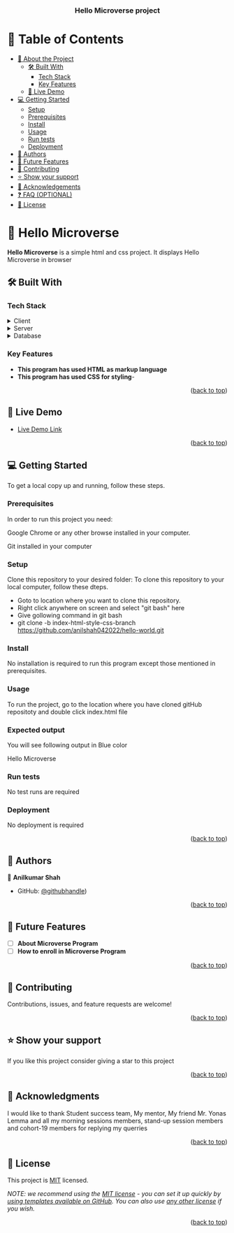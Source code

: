 <a name="readme-top"></a>


<div align="center">
  

  <h3><b>Hello Microverse project</b></h3>

</div>

<!-- TABLE OF CONTENTS -->

# 📗 Table of Contents

- [📖 About the Project](#about-project)
  - [🛠 Built With](#built-with)
    - [Tech Stack](#tech-stack)
    - [Key Features](#key-features)
  - [🚀 Live Demo](#live-demo)
- [💻 Getting Started](#getting-started)
  - [Setup](#setup)
  - [Prerequisites](#prerequisites)
  - [Install](#install)
  - [Usage](#usage)
  - [Run tests](#run-tests)
  - [Deployment](#triangular_flag_on_post-deployment)
- [👥 Authors](#authors)
- [🔭 Future Features](#future-features)
- [🤝 Contributing](#contributing)
- [⭐️ Show your support](#support)
- [🙏 Acknowledgements](#acknowledgements)
- [❓ FAQ (OPTIONAL)](#faq)
- [📝 License](#license)

<!-- PROJECT DESCRIPTION -->

# 📖 Hello Microverse <a name="about-project"></a>

**Hello Microverse** is a simple html and css project. It displays Hello Microverse in browser

## 🛠 Built With <a name="built-with"></a>

### Tech Stack <a name="tech-stack"></a>

<details>
  <summary>Client</summary>
  <ul>
    <li><a href="#">HTML/CSS</a></li>
  </ul>
</details>

<details>
  <summary>Server</summary>
  <ul>
    <li><a href="#">Local host</a></li>
  </ul>
</details>

<details>
<summary>Database</summary>
  <ul>
    <li><a href="#">No database is used</a></li>
  </ul>
</details>

<!-- Features -->

### Key Features <a name="key-features"></a>

- **This program has used HTML as markup language**
- **This program has used CSS for styling**- 

<p align="right">(<a href="#readme-top">back to top</a>)</p>

<!-- LIVE DEMO -->

## 🚀 Live Demo <a name="live-demo"></a>

- [Live Demo Link](https://anilshah042022.github.io/hello-world/)

<p align="right">(<a href="#readme-top">back to top</a>)</p>

<!-- GETTING STARTED -->

## 💻 Getting Started <a name="getting-started"></a>

To get a local copy up and running, follow these steps.

### Prerequisites

In order to run this project you need:

Google Chrome or any other browse installed in your computer. 

Git installed in your computer

### Setup

Clone this repository to your desired folder:
To clone this repository to your local computer, follow these dteps.
  - Goto to location where you want to clone this repository.
  - Right click anywhere on screen and select "git bash" here
  - Give gollowing command in git bash
  - git clone -b index-html-style-css-branch https://github.com/anilshah042022/hello-world.git


### Install

No installation is required to run this program except those mentioned in prerequisites.

### Usage

To run the project, go to the location where you have cloned gitHub repositoty
and double click index.html file

### Expected output
You will see following output in Blue color

Hello Microverse

### Run tests

No test runs are required

### Deployment

No deployment is required

<p align="right">(<a href="#readme-top">back to top</a>)</p>

<!-- AUTHORS -->

## 👥 Authors <a name="authors"></a>

👤 **Anilkumar Shah**

- GitHub: [@githubhandle](https://github.com/anilshah042022))

<p align="right">(<a href="#readme-top">back to top</a>)</p>

<!-- FUTURE FEATURES -->

## 🔭 Future Features <a name="future-features"></a>

- [ ] **About Microverse Program**
- [ ] **How to enroll in Microverse Program**

<p align="right">(<a href="#readme-top">back to top</a>)</p>

<!-- CONTRIBUTING -->

## 🤝 Contributing <a name="contributing"></a>

Contributions, issues, and feature requests are welcome!

<p align="right">(<a href="#readme-top">back to top</a>)</p>

<!-- SUPPORT -->

## ⭐️ Show your support <a name="support"></a>

If you like this project consider giving a star to this project

<p align="right">(<a href="#readme-top">back to top</a>)</p>

<!-- ACKNOWLEDGEMENTS -->

## 🙏 Acknowledgments <a name="acknowledgements"></a>

I would like to thank Student success team, My mentor, My friend Mr. Yonas Lemma and all my morning sessions members, stand-up session members and
cohort-19 members for replying my querries


<p align="right">(<a href="#readme-top">back to top</a>)</p>

<!-- LICENSE -->

## 📝 License <a name="license"></a>

This project is [MIT](https://choosealicense.com/licenses/mit/) licensed.

_NOTE: we recommend using the [MIT license](https://choosealicense.com/licenses/mit/) - you can set it up quickly by [using templates available on GitHub](https://docs.github.com/en/communities/setting-up-your-project-for-healthy-contributions/adding-a-license-to-a-repository). You can also use [any other license](https://choosealicense.com/licenses/) if you wish._


<p align="right">(<a href="#readme-top">back to top</a>)</p>
